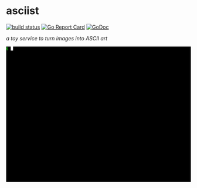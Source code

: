 asciist
=======

[![build status](https://img.shields.io/travis/enaeseth/asciist.svg)](https://travis-ci.org/enaeseth/asciist)
[![Go Report Card](https://goreportcard.com/badge/github.com/enaeseth/asciist)](https://goreportcard.com/report/github.com/enaeseth/asciist)
[![GoDoc](https://godoc.org/github.com/enaeseth/asciist?status.svg)](https://godoc.org/github.com/enaeseth/asciist)

*a toy service to turn images into ASCII art*

![asciist action shot](./asciist.gif)
